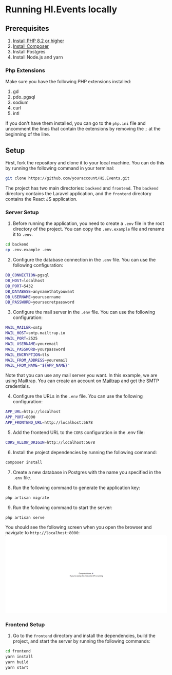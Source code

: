 # Running HI.Events locally

## Prerequisites

1. [Install PHP 8.2 or higher](https://www.php.net/downloads.php)
2. [Install Composer](https://getcomposer.org/download/)
3. Install Postgres
4. Install Node.js and yarn

### Php Extensions

Make sure you have the following PHP extensions installed:

1. gd
2. pdo_pgsql
3. sodium
4. curl
5. intl

If you don't have them installed, you can go to the `php.ini` file and uncomment the lines that contain the extensions by removing the `;` at the beginning of the line.

## Setup

First, fork the repository and clone it to your local machine. You can do this by running the following command in your terminal:

```bash
git clone https://github.com/youraccount/Hi.Events.git

```

The project has two main directories: `backend` and `frontend`. The `backend` directory contains the Laravel application, and the `frontend` directory contains the React JS application.

### Server Setup

1. Before running the application, you need to create a `.env` file in the root directory of the project. You can copy the `.env.example` file and rename it to `.env`.

```bash
cd backend
cp .env.example .env
```

2. Configure the database connection in the `.env` file. You can use the following configuration:

```bash
DB_CONNECTION=pgsql
DB_HOST=localhost
DB_PORT=5432
DB_DATABASE=anynamethatyouwant
DB_USERNAME=yourusername
DB_PASSWORD=yoursecretpassword
```

3. Configure the mail server in the `.env` file. You can use the following configuration:

```bash
MAIL_MAILER=smtp
MAIL_HOST=smtp.mailtrap.io
MAIL_PORT=2525
MAIL_USERNAME=youremail
MAIL_PASSWORD=yourpassword
MAIL_ENCRYPTION=tls
MAIL_FROM_ADDRESS=youremail
MAIL_FROM_NAME="${APP_NAME}"
```

Note that you can use any mail server you want. In this example, we are using Mailtrap. You can create an account on [Mailtrap](https://mailtrap.io/) and get the SMTP credentials.

4. Configure the URLs in the `.env` file. You can use the following configuration:

```bash
APP_URL=http://localhost
APP_PORT=8000
APP_FRONTEND_URL=http://localhost:5678
```

5. Add the frontend URL to the `CORS` configuration in the .env file:

```bash
CORS_ALLOW_ORIGIN=http://localhost:5678
```

6. Install the project dependencies by running the following command:

```bash
composer install
```

7. Create a new database in Postgres with the name you specified in the `.env` file.

8. Run the following command to generate the application key:

```bash
php artisan migrate
```

9. Run the following command to start the server:

```bash
php artisan serve
```

You should see the following screen when you open the browser and navigate to `http://localhost:8000`:
![alt text](image.png)

### Frontend Setup

1. Go to the `frontend` directory and install the dependencies, build the project, and start the server by running the following commands:

```bash
cd frontend
yarn install
yarn build
yarn start
```
